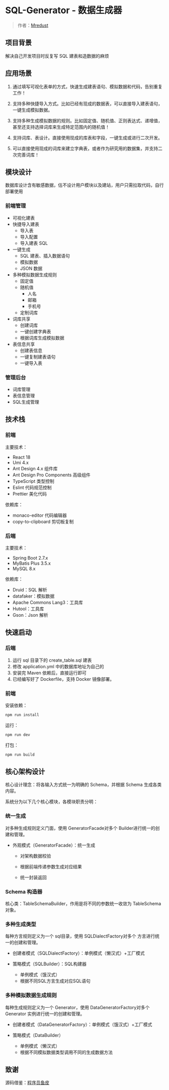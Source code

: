# SQL-Generator - 数据生成器

> 作者：[Mredust](https://github.com/Mredust)




## 项目背景

解决自己开发项目时反复写 SQL 建表和造数据的麻烦



## 应用场景

1. 通过填写可视化表单的方式，快速生成建表语句、模拟数据和代码，告别重复工作！

2. 支持多种快捷导入方式。比如已经有现成的数据表，可以直接导入建表语句，一键生成模拟数据。

3. 支持多种生成模拟数据的规则。比如固定值、随机值、正则表达式、递增值，甚至还支持选择词库来生成特定范围内的随机值！

4. 支持词库、表设计。直接使用现成的库表和字段，一键生成或进行二次开发。

5. 可以直接使用现成的词库来建立字典表，或者作为研究用的数据集，并支持二次完善词库！





## 模块设计

数据库设计含有敏感数据，估不设计用户模块以及建站，用户只需拉取代码，自行部署使用

### 前端管理

- 可视化建表
- 快捷导入建表
  - 导入表
  - 导入配置
  - 导入建表 SQL
- 一键生成
  - SQL 建表、插入数据语句
  - 模拟数据
  - JSON 数据
- 多种模拟数据生成规则
  - 固定值
  - 随机值
    - 人名
    - 邮箱
    - 手机号
  - 定制词库
- 词库共享
  - 创建词库
  - 一键创建字典表
  - 根据词库生成模拟数据
- 表信息共享
  - 创建表信息
  - 一键复制建表语句
  - 一键导入表



### 管理后台

- 词库管理
- 表信息管理
- SQL生成管理



## 技术栈

### 前端

主要技术：

- React 18
- Umi 4.x
- Ant Design 4.x 组件库
- Ant Design Pro Components 高级组件
- TypeScript 类型控制
- Eslint 代码规范控制
- Prettier 美化代码

依赖库：

- monaco-editor 代码编辑器
- copy-to-clipboard 剪切板复制



### 后端

主要技术：

- Spring Boot 2.7.x
- MyBatis Plus 3.5.x
- MySQL 8.x

依赖库：

- Druid：SQL 解析
- datafaker：模拟数据
- Apache Commons Lang3：工具库
- Hutool：工具库
- Gson：Json 解析



## 快速启动

### 后端

1. 运行 sql 目录下的 create_table.sql 建表
2. 修改 application.yml 中的数据库地址为自己的
3. 安装完 Maven 依赖后，直接运行即可
4. 已经编写好了 Dockerfile，支持 Docker 镜像部署。



### 前端

安装依赖：

```bash
npm run install
```

运行：

```bash
npm run dev
```

打包：

```bash
npm run build
```





## 核心架构设计

核心设计理念：将各输入方式统一为明确的 Schema，并根据 Schema 生成各类内容。

系统分为以下几个核心模块，各模块职责分明：



### 统一生成

对多种生成规则定义门面，使用 GeneratorFacade对多个 Builder进行统一的创建和管理。

- 外观模式（GeneratorFacade）：统一生成

  - 对架构数据校验

  - 根据前端传递参数生成对应结果

  - 统一封装返回

  

### Schema 构造器

核心类：TableSchemaBuilder，作用是将不同的参数统一收敛为 TableSchema 对象。



### 多种生成类型

每种方言规则定义为一个 sql目录，使用 SQLDialectFactory对多个 方言进行统一的创建和管理。

- 创建者模式（SQLDialectFactory）：单例模式（懒汉式）+工厂模式

- 策略模式（SQLBuilder）：SQL构建器
  - 单例模式（饿汉式）
  - 根据不同SQL方言生成对应SQL语句



### 多种模拟数据生成规则

每种生成规则定义为一个 Generator，使用 DataGeneratorFactory对多个 Generator 实例进行统一的创建和管理。

- 创建者模式（DataGeneratorFactory）：单例模式（饿汉式）+工厂模式

- 策略模式（DataBuilder）

  - 单例模式（懒汉式）
  - 根据不同模拟数据类型调用不同的生成数据方法





## 致谢

源码借鉴：[程序员鱼皮](https://github.com/liyupi)

